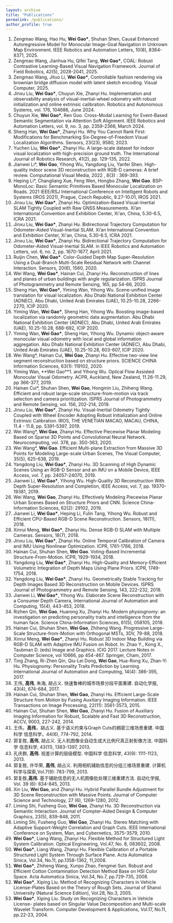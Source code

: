 ```yaml
---
layout: archive
title: "Publications"
permalink: /publications/
author_profile: true
---
```


1. Zengmao Wang, Hao Hu, **Wei Gao\***, Shuhan Shen, Causal Enhanced Autoregressive Model for Monocular Image-Goal Navigation in Unknown Map Environment. IEEE Robotics and Automation Letters, 10(8), 8364-8371, 2025.
1. Zengmao Wang, Jianhua Hu, Qifei Tang, **Wei Gao\***, COAL: Robust Contrastive Learning-Based Visual Navigation Framework. Journal of Field Robotics, 42(5), 2028-2041, 2025.
1. Zengmao Wang, Jituo Li, **Wei Gao\***, Controllable fashion rendering via brownian bridge diffusion model with latent sketch encoding. Visual Computer, 2025.
1. Jinxu Liu, **Wei Gao\***, Chuyun Xie, Zhanyi Hu. Implementation and observability analysis of visual-inertial-wheel odometry with robust initialization and online extrinsic calibration. Robotics and Autonomous Systems, vol. 176, 104686, June 2024.
1. Chuyun Xie, **Wei Gao\***, Ren Guo. Cross-Modal Learning for Event-Based Semantic Segmentation via Attention Soft Alignment. IEEE Robotics and Automation Letters, vol. 9, no. 3, pp. 2359-2366, March 2024.
1. Sheng Han, **Wei Gao\***, Zhanyi Hu. Why You Cannot Rank First: Modifications for Benchmarking Six-Degree-of-Freedom Visual Localization Algorithms. Sensors, 23(23), 9580, 2023.
1. Yuchen Liu, **Wei Gao\***, Zhanyi Hu. A large-scale dataset for indoor visual localization with high-precision ground truth. The International Journal of Robotics Research, 41(2), pp. 129-135, 2022.
1. Jianwei Li*, **Wei Gao**, Yihong Wu, Yangdong Liu, Yanfei Shen. High-quality indoor scene 3D reconstruction with RGB-D cameras: A brief review. Computational Visual Media, 2022 , 8(3) : 369-393.
1. Heping Li*, Changliang Xue, Feng Wen, Hongbo Zhang, **Wei Gao**. BSP-MonoLoc: Basic Semantic Primitives Based Monocular Localization on Roads. 2021 IEEE/RSJ International Conference on Intelligent Robots and Systems (IROS 2021),  Prague, Czech Republic, 9.27-10.01, IROS 2021.
1. Jinxu Liu, **Wei Gao\***, Zhanyi Hu. Optimization-Based Visual-Inertial SLAM Tightly Coupled with Raw GNSS Measurements. Xi’an International Convention and Exhibition Center, Xi'an, China, 5.30-6.5, ICRA 2021.
1. Jinxu Liu, **Wei Gao\***, Zhanyi Hu. Bidirectional Trajectory Computation for Odometer-Aided Visual-Inertial SLAM. Xi’an International Convention and Exhibition Center, Xi'an, China, 5.30-6.5, ICRA 2021.
1. Jinxu Liu, **Wei Gao\***, Zhanyi Hu. Bidirectional Trajectory Computation for Odometer-Aided Visual-Inertial SLAM. in IEEE Robotics and Automation Letters, vol. 6, no. 2, pp. 1670-1677, April 2021.
1. Ruijin Chen, **Wei Gao\***. Color-Guided Depth Map Super-Resolution Using a Dual-Branch Multi-Scale Residual Network with Channel Interaction. Sensors, 20(6), 1560, 2020.
1. Wei Wang, **Wei Gao\***, Hainan Cui, Zhanyi Hu. Reconstruction of lines and planes of urban buildings with angle regularization. ISPRS Journal of Photogrammetry and Remote Sensing, 165, pp 54-66, 2020.
1. Sheng Han, **Wei Gao\***, Yiming Wan, Yihong Wu. Scene-unified image translation for visual localization. Abu Dhabi National Exhibition Center (ADNEC), Abu Dhabi, United Arab Emirates (UAE), 10.25-10.28, 2266-2270, ICIP 2020.
1. Yiming Wan, **Wei Gao\***, Sheng Han, Yihong Wu. Boosting image-based localization via randomly geometric data augmentation. Abu Dhabi National Exhibition Center (ADNEC), Abu Dhabi, United Arab Emirates (UAE), 10.25-10.28, 688-692, ICIP 2020.
1. Yiming Wan, **Wei Gao\***, Sheng Han, Yihong Wu. Dynamic object-aware monocular visual odometry with local and global information aggregation. Abu Dhabi National Exhibition Center (ADNEC), Abu Dhabi, United Arab Emirates (UAE), 10.25-10.28, 603-607, ICIP 2020.
1. Wei Wang*, Hainan Cui, **Wei Gao**, Zhanyi Hu. Effective two-view line segment reconstruction based on structure priors. SCIENCE CHINA Information Sciences, 63(1): 119102, 2020.
1. Yiming Wan, **Wei Gao\**1. and Yihong Wu. Optical Flow Assisted Monocular Visual Odometry. ACPR, Auckland, New Zealand, 11.26-11.29, pp 366-377, 2019.
1. Hainan Cui*, Shuhan Shen, **Wei Gao**, Hongmin Liu, Zhiheng Wang. Efficient and robust large-scale structure-from-motion via track selection and camera prioritization. ISPRS Journal of Photogrammetry and Remote Sensing, vol. 156, 202-214, 2019.
1. Jinxu Liu, **Wei Gao\***, Zhanyi Hu. Visual-Inertial Odometry Tightly Coupled with Wheel Encoder Adopting Robust Initialization and Online Extrinsic Calibration. IROS, THE VENETIAN MACAO, MACAU, CHINA, 11.4 - 11.8, pp. 5391-5397, 2019.
1. Wei Wang*, **Wei Gao**, Zhanyi Hu. Effective Piecewise Planar Modeling Based on Sparse 3D Points and Convolutional Neural Network. Neurocomputing, vol. 378, pp. 350-363, 2020.
1. Wei Wang*, **Wei Gao**. Efficient Multi-plane Extraction from Massive 3D Points for Modeling Large-scale Urban Scenes, The Visual Computer, 35(5), 625-638, 2019.
1. Yangdong Liu, **Wei Gao\***, Zhanyi Hu. 3D Scanning of High Dynamic Scenes Using an RGB-D Sensor and an IMU on a Mobile Device, IEEE Access, vol. 7, pp. 24057-24070, 2019.
1. Jianwei Li, **Wei Gao\***, Yihong Wu. High-Quality 3D Reconstruction With Depth Super-Resolution and Completion, IEEE Access, vol. 7, pp. 19370-19381, 2019.
1. Wei Wang, **Wei Gao**, Zhanyi Hu. Effectively Modeling Piecewise Planar Urban Scenes Based on Structure Priors and CNN. Science China-Information Sciences, 62(2): 29102, 2019.
1. Jianwei Li, **Wei Gao\***, Heping Li, Fulin Tang, Yihong Wu. Robust and Efficient CPU-Based RGB-D Scene Reconstruction. Sensors, 18(11), 2018.
1. Xinrui Meng, **Wei Gao\***, Zhanyi Hu. Dense RGB-D SLAM with Multiple Cameras. Sensors, 18(7), 2018.
1. Jinxu Liu, **Wei Gao\***, Zhanyi Hu. Online Temporal Calibration of Camera and IMU Using Nonlinear Optimization. ICPR, 1761-1766, 2018.
1. Hainan Cui, Shuhan Shen, **Wei Gao**. Voting-Based Incremental Structure-From-Motion. ICPR, 1929-1934, 2018.
1. Yangdong Liu, **Wei Gao\***, Zhanyi Hu. High-Quality and Memory-Efficient Volumetric Integration of Depth Maps Using Plane Priors. ICPR, 1749-1754, 2018.
1. Yangdong Liu, **Wei Gao\***, Zhanyi Hu. Geometrically Stable Tracking for Depth Images Based 3D Reconstruction on Mobile Devices. ISPRS Journal of Photogrammetry and Remote Sensing, 143, 222-232, 2018.
1. Jianwei Li, **Wei Gao\***, Yihong Wu. Elaborate Scene Reconstruction with a Consumer Depth Camera, International Journal of Automation and Computing, 15(4), 443-453, 2018.
1. Rizhen Qin, **Wei Gao**, Huarong Xu, Zhanyi Hu. Modern physiognomy: an investigation on predicting personality traits and intelligence from the human face. Science China-Information Sciences, 61(5), 058105, 2018.
1. Hainan Cui, Shuhan Shen, **Wei Gao**, Zhiheng Wang. Progressive Large-Scale Structure-from-Motion with Orthogonal MSTs, 3DV, 79-88, 2018.
1. Xinrui Meng, **Wei Gao\***, Zhanyi Hu. Robust 3D Indoor Map Building via RGB-D SLAM with Adaptive IMU Fusion on Robot. In: Zhao Y., Kong X., Taubman D. (eds) Image and Graphics. ICIG 2017. Lecture Notes in Computer Science, vol 10666, pp 454-467. Springer, Cham, 2017.
1. Ting Zhang, Ri-Zhen Qin, Qiu-Lei Dong, **Wei Gao**, Hua-Rong Xu, Zhan-Yi Hu. Physiognomy: Personality Traits Prediction by Learning. International Journal of Automation and Computing, 14(4): 386-395, 2017.
1. 王伟, **高伟**, 朱海, 胡占义. 快速鲁棒的城市场景分段平面重建. 自动化学报, 43(4), 674-684, 2017.
1. Hainan Cui, Shuhan Shen, **Wei Gao**, Zhanyi Hu. Efficient Large-Scale Structure from Motion by Fusing Auxiliary Imaging Information. IEEE Transactions on Image Processing, 22(11): 3561-3573, 2015.
1. Hainan Cui, Shuhan Shen, **Wei Gao**, Zhanyi Hu. Fusion of Auxiliary Imaging Information for Robust, Scalable and Fast 3D Reconstruction, ACCV, 9003, 227-242, 2014.
1. 王伟，**高伟**，胡占义. 基于语义约束与Graph Cuts的稠密三维场景重建. 中国科学 信息科学，44(6), 774-792, 2014.
1. 郭复胜, **高伟**, 胡占义. 无人机图像全自动生成大比例尺真正射影像方法. 中国科学 信息科学, 43(11), 1383-1397, 2013.
1. 孔庆群, **高伟**. 视差计算的层级模型. 中国科学 信息科学, 43(9): 1111-1123, 2013.
1. 郭复胜, 许华荣, **高伟**, 胡占义. 利用相机辅助信息的分组三维场景重建. 计算机科学与探索,Vol.7(9): 783-799, 2013.
1. 郭复胜,**高伟**. 基于辅助信息的无人机图像批处理三维重建方法. 自动化学报, Vol. 39 (6): 834-845, 2013.
1. Xin Liu, **Wei Gao**, and Zhanyi Hu. Hybrid Parallel Bundle Adjustment for 3D Scene Reconstruction with Massive Points. Journal of Computer Science and Technology, 27 (6), 1269-1280, 2012.
1. Liming Shi, Fusheng Guo, **Wei Gao**, Zhanyi Hu. 3D Reconstruction via Semantic Interaction. Journal of Compter-Aided Design & Computer Graphics, 23(5), 839-848, 2011.
1. Liming Shi, Fusheng Guo, **Wei Gao**, Zhanyi Hu. Stereo Matching with Adaptive Support-Weight Correlation and Graph Cuts. IEEE International Conference on System, Man, and Cybernetics, 3575-3579, 2010.
1. **Wei Gao\***, Liang Wang, Zhanyi Hu. Flexible Method for Structured Light System Calibration. Optical Engineering, Vol.47, No. 8, 083602, 2008.
1. **Wei Gao\***, Liang Wang, Zhanyi Hu. Flexible Calibration of a Portable Structured Light System Through Surface Plane. Acta Automatica Sinica, Vol.34, No.11, pp.1358-1362, 11,2008.
1. **Wei Gao\***, Zhiheng Wang, Xunpo Zhao, Fengmei Sun. Robust and Efficient Cotton Contamination Detection Method Base on HSI Color Space. Acta Automatica Sinica, Vol.34, No.7, pp.729-735, 2008.
1. **Wei Gao\***, Xiping Liu. Method of Recognizing Characters in Vehicle License-Plates Based on the Theory of Rough Sets. Journal of Shanxi University (Natural Science Edition), Vol.28, No.3, 2005.
1. **Wei Gao\***, Xiping Liu. Study on Recognizing Characters in Vehicle License- plates based on Singular Value Decomposition and Multi-scale Wavelet Transform. Computer Development & Applications, Vol.17, No.11, pp.22-23, 2004.
